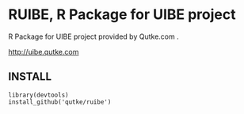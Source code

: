 RUIBE, R Package for UIBE project
=======================

R Package for UIBE project provided by Qutke.com .

http://uibe.qutke.com

## INSTALL

```{r}
library(devtools)
install_github('qutke/ruibe')

```